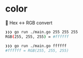 # color
:art: Hex &lt;-> RGB convert

```sh
❯❯❯ go run ./main.go 255 255 255
RGB(255, 255, 255) = #ffffff

❯❯❯ go run ./main.go ffffff
#ffffff = RGB(255, 255, 255)
```
